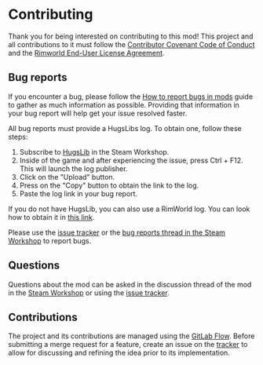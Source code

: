 Contributing
===

Thank you for being interested on contributing to this mod! This project and all contributions to it must follow the [Contributor Covenant Code of Conduct](CODE_OF_CONDUCT.md) and the [Rimworld End-User License Agreement](https://store.steampowered.com/eula/294100_eula_1).

Bug reports
---

If you encounter a bug, please follow the [How to report bugs in mods](https://steamcommunity.com/sharedfiles/filedetails/?id=725234314) guide to gather as much information as possible. Providing that information in your bug report will help get your issue resolved faster.

All bug reports must provide a HugsLibs log. To obtain one, follow these steps:

1) Subscribe to [HugsLib](https://steamcommunity.com/sharedfiles/filedetails/?id=2873415404) in the Steam Workshop.
2) Inside of the game and after experiencing the issue, press Ctrl + F12. This will launch the log publisher.
3) Click on the "Upload" button.
4) Press on the "Copy" button to obtain the link to the log.
5) Paste the log link in your bug report.

If you do not have HugsLib, you can also use a RimWorld log. You can look how to obtain it in [this link](https://steamcommunity.com/sharedfiles/filedetails/?id=725234314).

Please use the [issue tracker](https://github.com/joseasoler/starless/issues) or the [bug reports thread in the Steam Workshop](https://steamcommunity.com/workshop/filedetails/discussion/ToDo/ToDo/) to report bugs.

Questions
---

Questions about the mod can be asked in the discussion thread of the mod in the [Steam Workshop](https://steamcommunity.com/sharedfiles/filedetails/?id=ToDo) or using the  [issue tracker](https://github.com/joseasoler/starless/issues).


Contributions
---

The project and its contributions are managed using the [GitLab Flow](https://docs.gitlab.com/ee/topics/gitlab_flow.html). Before submitting a merge request for a feature, create an issue on the [tracker](https://github.com/joseasoler/starless/issues) to allow for discussing and refining the idea prior to its implementation.
